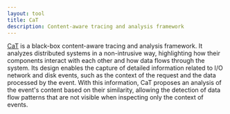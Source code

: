 ```yaml
---
layout: tool
title: CaT
description: Content-aware tracing and analysis framework
---
```


[CaT](https://github.com/dsrhaslab/cat) is a black-box content-aware tracing and analysis framework. It analyzes distributed systems in a non-intrusive way, highlighting how their components interact with each other and how data flows through the system. Its design enables the capture of detailed information related to I/O network and disk events, such as the context of the request and the data processed by the event. With this information, CaT proposes an analysis of the event's content based on their similarity, allowing the detection of data flow patterns that are not visible when inspecting only the context of events.